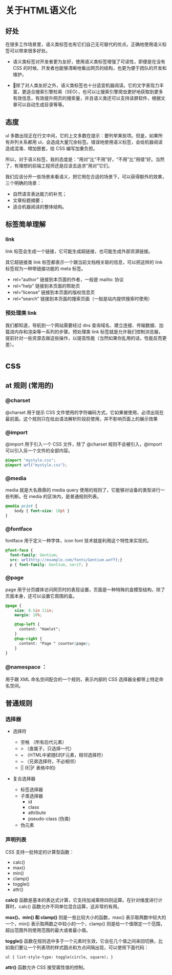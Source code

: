 
# 关于HTML语义化

## 好处
在很多工作场景里，语义类标签也有它们自己无可替代的优点。正确地使用语义标签可以带来很多好处。

* 语义类标签对开发者更为友好，使用语义类标签增强了可读性，即便是在没有 CSS 的时候，开发者也能够清晰地看出网页的结构，也更为便于团队的开发和维护。

* 除了对人类友好之外，语义类标签也十分适宜机器阅读。它的文字表现力丰富，更适合搜索引擎检索（SEO），也可以让搜索引擎爬虫更好地获取到更多有效信息，有效提升网页的搜索量，并且语义类还可以支持读屏软件，根据文章可以自动生成目录等等。

## 态度

ul 多数出现正在行文中间，它的上文多数在提示：要列举某些项。但是，如果所有并列关系都用 ul，会造成大量冗余标签。错误地使用语义标签，会给机器阅读造成混淆、增加嵌套，给 CSS 编写加重负担。

所以，对于语义标签，我的态度是：“用对”比“不用”好，“不用”比“用错”好。当然了，有理想的前端工程师还是应该去追求“用对”它们。

我们应该分开一些场景来看语义，把它用在合适的场景下，可以获得额外的效果，三个明确的场景：

* 自然语言表达能力的补充；
* 文章标题摘要；
* 适合机器阅读的整体结构。


## 标签简单理解
### link
link 标签会生成一个链接，它可能生成超链接，也可能生成外部资源链接。

其它超链接类 link 标签都表示一个跟当前文档相关联的信息，可以把这样的 link 标签视为一种带链接功能的 meta 标签。

   * rel=“author” 链接到本页面的作者，一般是 mailto: 协议
   * rel=“help” 链接到本页面的帮助页
   * rel=“license” 链接到本页面的版权信息页
   * rel=“search” 链接到本页面的搜索页面（一般是站内提供搜索时使用）

### 预处理类 link

我们都知道，导航到一个网站需要经过 dns 查询域名、建立连接、传输数据、加载进内存和渲染等一系列的步骤。预处理类 link 标签就是允许我们控制浏览器，提前针对一些资源去做这些操作，以提高性能（当然如果你乱用的话，性能反而更差）。


# css 
[参考手册]: http://css.doyoe.com/

## at 规则 (常用的)

### @charset 
@charset 用于提示 CSS 文件使用的字符编码方式。它如果被使用，必须出现在最前面。这个规则只在给出语法解析阶段前使用，并不影响页面上的展示效果

### @import 
@import 用于引入一个 CSS 文件，除了 @charset 规则不会被引入，@import 可以引入另一个文件的全部内容。

```css
@import "mystyle.css";
@import url("mystyle.css");
```

### @media 
media 就是大名鼎鼎的 media query 使用的规则了，它能够对设备的类型进行一些判断。在 media 的区块内，是普通规则列表。

```css
@media print {
    body { font-size: 10pt }
} 
```
### @fontface 
fontface 用于定义一种字体，icon font 技术就是利用这个特性来实现的。

```css
@font-face {  
  font-family: Gentium;   
  src: url(http://example.com/fonts/Gentium.woff);}  
  p { font-family: Gentium, serif; }
```
  
### @page  

page 用于分页媒体访问网页时的表现设置，页面是一种特殊的盒模型结构，除了页面本身，还可以设置它周围的盒。

```css
@page {
    size: 8.5in 11in;
    margin: 10%;

    @top-left {
      content: "Hamlet";
    }
    @top-right {
      content: "Page " counter(page);
    }
}
```
### @namespace ：

用于跟 XML 命名空间配合的一个规则，表示内部的 CSS 选择器全都带上特定命名空间。

## 普通规则 

### 选择器
* 选择符
	* 空格 （所有后代元素）
	* \>   （直属子，只选择一代）
	*  \+   （HTML中紧随E的F元素，相邻选择符）
	* ~   （兄弟选择符，不必相邻）
	* ||   (E||F 表格中的)
	
* 复合选择器
	* 标签选择器
	* 子类选择器
		* id
		* class
		* attribute
		* pseudo-class (伪类)
	* 伪元素


### 声明列表

CSS 支持一批特定的计算型函数：

* calc() 
* max() 
* min()
* clamp()
* toggle()
* attr()

**calc()** 函数是基本的表达式计算，它支持加减乘除四则运算。在针对维度进行计算时，calc() 函数允许不同单位混合运算，这非常的有用。

**max()、min() 和 clamp()** 则是一些比较大小的函数，max() 表示取两数中较大的一个，min() 表示取两数之中较小的一个，clamp() 则是给一个值限定一个范围，超出范围外则使用范围的最大或者最小值。

**toggle()** 函数在规则选中多于一个元素时生效，它会在几个值之间来回切换，比如我们要让一个列表项的样式圆点和方点间隔出现，可以使用下面代码：

`ul { list-style-type: toggle(circle, square); }`

**attr()** 函数允许 CSS 接受属性值的控制。

